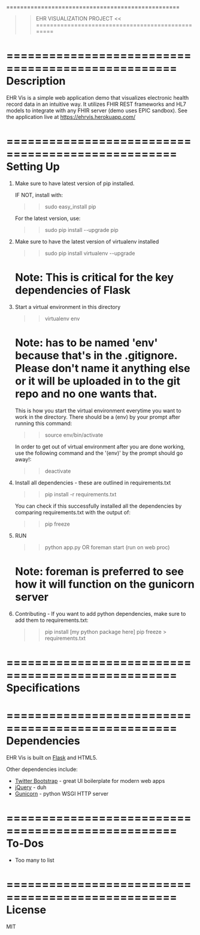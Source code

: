 ==================================================
>> EHR VISUALIZATION PROJECT <<
==================================================

==================================================
Description
==================================================
EHR Vis is a simple web application demo that visualizes electronic health record data in an intuitive way. It utilizes FHIR REST frameworks and HL7 models to integrate with any FHIR server (demo uses EPIC sandbox). See the application live at https://ehrvis.herokuapp.com/

==================================================
Setting Up
==================================================

1) Make sure to have latest version of pip installed. 

	IF NOT, install with:
	>> sudo easy_install pip

	For the latest version, use:
	>> sudo pip install --upgrade pip

2) Make sure to have the latest version of virtualenv installed

	>> sudo pip install virtualenv --upgrade
	# Note: This is critical for the key dependencies of Flask

2) Start a virtual environment in this directory

	>> virtualenv env 
	
	# Note: has to be named 'env' because that's in the .gitignore. Please don't name it anything else or it will be uploaded in to the git repo and no one wants that.
	
	This is how you start the virtual environment everytime you want to work in the directory. There should be a (env) by your prompt after running this command:
	>> source env/bin/activate 

	In order to get out of virtual environment after you are done working, use the following command and the '(env)' by the prompt should go away!:
	>> deactivate

3) Install all dependencies - these are outlined in requirements.txt

	>> pip install -r requirements.txt

	You can check if this successfully installed all the dependencies by comparing requirements.txt with the output of:
	>> pip freeze

4) RUN

	>> python app.py
	OR
	>> foreman start (run on web proc)
	# Note: foreman is preferred to see how it will function on the gunicorn server

5) Contributing - If you want to add python dependencies, make sure to add them to requirements.txt:

	>> pip install [my python package here]
	>> pip freeze > requirements.txt

==================================================
Specifications
==================================================

==================================================
Dependencies
==================================================
EHR Vis is built on [Flask] and HTML5.

Other dependencies include:
* [Twitter Bootstrap] - great UI boilerplate for modern web apps
* [jQuery] - duh
* [Gunicorn] - python WSGI HTTP server

==================================================
To-Dos
==================================================
- Too many to list

==================================================
License
==================================================
MIT


[Twitter Bootstrap]:http://twitter.github.com/bootstrap/
[jQuery]:http://jquery.com
[Flask]:http://flask.pocoo.org/
[Gunicorn]:http://gunicorn.org/
